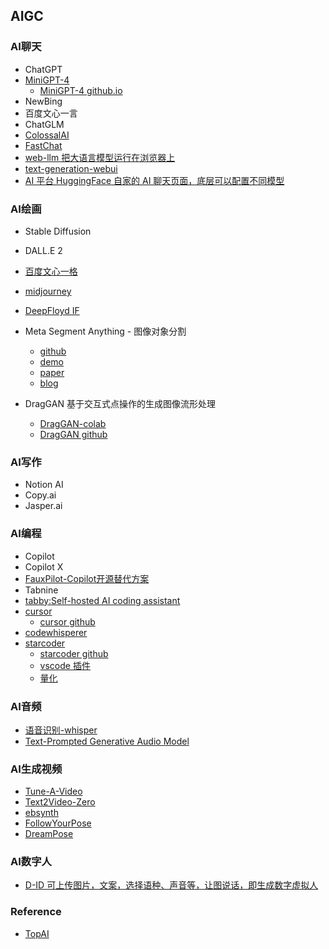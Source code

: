 ## AIGC

### AI聊天
* ChatGPT
* [MiniGPT-4](https://github.com/Vision-CAIR/MiniGPT-4)
    - [MiniGPT-4 github.io](https://minigpt-4.github.io/)
* NewBing
* 百度文心一言
* ChatGLM
* [ColossalAI](https://github.com/hpcaitech/ColossalAI)
* [FastChat](https://github.com/lm-sys/FastChat/)
* [web-llm 把大语言模型运行在浏览器上](https://github.com/mlc-ai/web-llm)
* [text-generation-webui](https://github.com/oobabooga/text-generation-webui)
* [AI 平台 HuggingFace 自家的 AI 聊天页面，底层可以配置不同模型](https://huggingface.co/chat/)


### AI绘画
* Stable Diffusion
* DALL.E 2
* [百度文心一格](https://yige.baidu.com/)
* [midjourney](https://www.midjourney.org/)
* [DeepFloyd IF](https://github.com/deep-floyd/IF)
* Meta Segment Anything - 图像对象分割
    - [github](https://github.com/facebookresearch/segment-anything)
    - [demo](https://segment-anything.com/)
    - [paper](https://ai.facebook.com/research/publications/segment-anything/)
    - [blog](https://ai.facebook.com/blog/segment-anything-foundation-model-image-segmentation/)

* DragGAN 基于交互式点操作的生成图像流形处理
    - [DragGAN-colab](https://github.com/camenduru/DragGAN-colab)
    - [DragGAN github](https://github.com/XingangPan/DragGAN)


### AI写作
* Notion AI
* Copy.ai
* Jasper.ai


### AI编程
* Copilot
* Copilot X
* [FauxPilot-Copilot开源替代方案](https://github.com/fauxpilot/fauxpilot)
* Tabnine
* [tabby:Self-hosted AI coding assistant](https://github.com/TabbyML/tabby)
* [cursor](https://www.cursor.so/)
    - [cursor github](https://github.com/getcursor/cursor)
* [codewhisperer](https://aws.amazon.com/cn/codewhisperer/)
* [starcoder](https://huggingface.co/bigcode/starcoder)
    - [starcoder github](https://github.com/bigcode-project/starcoder)
    - [vscode 插件](https://marketplace.visualstudio.com/items?itemName=HuggingFace.huggingface-vscode)
    - [量化](https://github.com/mayank31398/GPTQ-for-SantaCoder)

### AI音频
* [语音识别-whisper](https://github.com/openai/whisper)
* [Text-Prompted Generative Audio Model](https://github.com/suno-ai/bark)

### AI生成视频
* [Tune-A-Video](https://github.com/showlab/Tune-A-Video)
* [Text2Video-Zero](https://huggingface.co/spaces/PAIR/Text2Video-Zero)
* [ebsynth](https://ebsynth.com/)
* [FollowYourPose](https://github.com/mayuelala/FollowYourPose)
* [DreamPose](https://github.com/johannakarras/DreamPose)

### AI数字人
* [D-ID 可上传图片，文案，选择语种、声音等，让图说话，即生成数字虚拟人](https://studio.d-id.com/editor)


### Reference
- [TopAI](http://ai.liqi.top/cn/index.html#)
